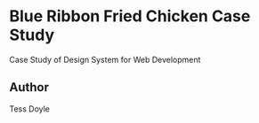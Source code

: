 # Blue Ribbon Fried Chicken Case Study
Case Study of Design System for Web Development

## Author

Tess Doyle